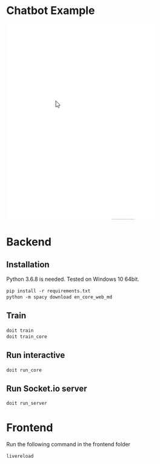 # Chatbot Example

![demo](assets/demo.gif)
# Backend

## Installation

Python 3.6.8 is needed. Tested on Windows 10 64bit.
```
pip install -r requirements.txt
python -m spacy download en_core_web_md
```

## Train

```
doit train
doit train_core
```

## Run interactive
```
doit run_core
```

## Run Socket.io server
```
doit run_server
```

# Frontend

Run the following command in the frontend folder
```
livereload
```
